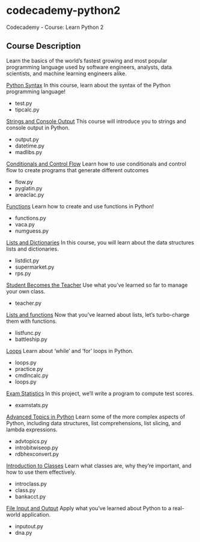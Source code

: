 # codecademy-python2
Codecademy - Course: Learn Python 2

<h2>Course Description</h2>
Learn the basics of the world’s fastest growing and most popular programming language used by software engineers, analysts, data scientists, and machine learning engineers alike.

<u>Python Syntax</u>
In this course, learn about the syntax of the Python programming language!
- test.py
- tipcalc.py

<u>Strings and Console Output</u>
This course will introduce you to strings and console output in Python.
- output.py
- datetime.py
- madlibs.py

<u>Conditionals and Control Flow</u>
Learn how to use conditionals and control flow to create programs that generate different outcomes
- flow.py
- pyglatin.py
- areaclac.py

<u>Functions</u>
Learn how to create and use functions in Python!
- functions.py
- vaca.py
- numguess.py

<u>Lists and Dictionaries</u>
In this course, you will learn about the data structures lists and dictionaries.
- listdict.py
- supermarket.py
- rps.py

<u>Student Becomes the Teacher</u>
Use what you’ve learned so far to manage your own class.
- teacher.py

<u>Lists and functions</u>
Now that you’ve learned about lists, let’s turbo-charge them with functions.
- listfunc.py
- battleship.py

<u>Loops</u>
Learn about ‘while’ and ‘for’ loops in Python.
- loops.py
- practice.py
- cmdlncalc.py
- loops.py

<u>Exam Statistics</u>
In this project, we’ll write a program to compute test scores.
- examstats.py

<u>Advanced Topics in Python</u>
Learn some of the more complex aspects of Python, including data structures, list comprehensions, list slicing, and lambda expressions.
- advtopics.py
- introbitwiseop.py
- rdbhexconvert.py

<u>Introduction to Classes</u>
Learn what classes are, why they’re important, and how to use them effectively.
- introclass.py
- class.py
- bankacct.py

<u>File Input and Output</u>
Apply what you’ve learned about Python to a real-world application.
- inputout.py
- dna.py
